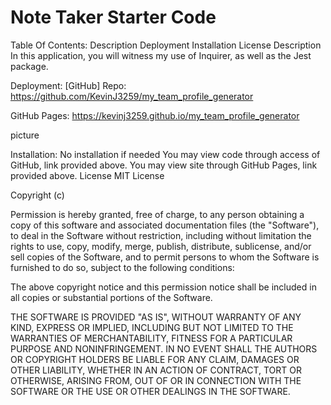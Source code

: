 # Note Taker Starter Code
Table Of Contents:
Description
Deployment
Installation
License
Description
In this application, you will witness my use of Inquirer, as well as the Jest package.

Deployment:
[GitHub] Repo: https://github.com/KevinJ3259/my_team_profile_generator 

GitHub Pages: https://kevinj3259.github.io/my_team_profile_generator 

picture

Installation:
No installation if needed
You may view code through access of GitHub, link provided above.
You may view site through GitHub Pages, link provided above.
License
MIT License

Copyright (c)

Permission is hereby granted, free of charge, to any person obtaining a copy of this software and associated documentation files (the "Software"), to deal in the Software without restriction, including without limitation the rights to use, copy, modify, merge, publish, distribute, sublicense, and/or sell copies of the Software, and to permit persons to whom the Software is furnished to do so, subject to the following conditions:

The above copyright notice and this permission notice shall be included in all copies or substantial portions of the Software.

THE SOFTWARE IS PROVIDED "AS IS", WITHOUT WARRANTY OF ANY KIND, EXPRESS OR IMPLIED, INCLUDING BUT NOT LIMITED TO THE WARRANTIES OF MERCHANTABILITY, FITNESS FOR A PARTICULAR PURPOSE AND NONINFRINGEMENT. IN NO EVENT SHALL THE AUTHORS OR COPYRIGHT HOLDERS BE LIABLE FOR ANY CLAIM, DAMAGES OR OTHER LIABILITY, WHETHER IN AN ACTION OF CONTRACT, TORT OR OTHERWISE, ARISING FROM, OUT OF OR IN CONNECTION WITH THE SOFTWARE OR THE USE OR OTHER DEALINGS IN THE SOFTWARE.